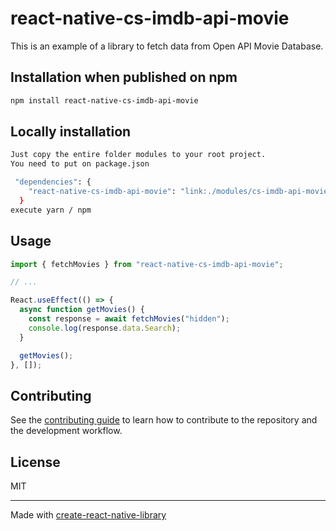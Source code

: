 # react-native-cs-imdb-api-movie

This is an example of a library to fetch data from Open API Movie Database.

## Installation when published on npm

```sh
npm install react-native-cs-imdb-api-movie
```

## Locally installation

```sh
Just copy the entire folder modules to your root project.
You need to put on package.json

 "dependencies": {
    "react-native-cs-imdb-api-movie": "link:./modules/cs-imdb-api-movie"
  }
execute yarn / npm
```

## Usage

```js
import { fetchMovies } from "react-native-cs-imdb-api-movie";

// ...

React.useEffect(() => {
  async function getMovies() {
    const response = await fetchMovies("hidden");
    console.log(response.data.Search);
  }

  getMovies();
}, []);
```

## Contributing

See the [contributing guide](CONTRIBUTING.md) to learn how to contribute to the repository and the development workflow.

## License

MIT

---

Made with [create-react-native-library](https://github.com/callstack/react-native-builder-bob)
